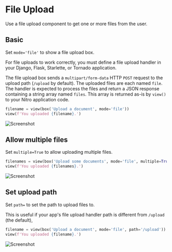 # File Upload

Use a file upload component to get one or more files from the user.

## Basic

Set `mode='file'` to show a file upload box.

For file uploads to work correctly, you must define a file upload handler in your
Django, Flask, Starlette, or Tornado application.

The file upload box sends a `multipart/form-data` HTTP `POST` request to the upload
path  (`/upload` by default). The uploaded files are each named `file`. The handler
is expected to process the files and return a JSON response containing a string
array named `files`. This array is returned as-is by `view()` to your Nitro
application code.


```py
filename = view(box('Upload a document', mode='file'))
view(f'You uploaded {filename}.')
```


![Screenshot](assets/screenshots/file_upload_basic.png)


## Allow multiple files

Set `multiple=True` to allow uploading multiple files.


```py
filenames = view(box('Upload some documents', mode='file', multiple=True))
view(f'You uploaded {filenames}.')
```


![Screenshot](assets/screenshots/file_upload_multiple.png)


## Set upload path

Set `path=` to set the path to upload files to.

This is useful if your app's file upload handler path is different from `/upload` (the default),


```py
filename = view(box('Upload a document', mode='file', path='/upload'))
view(f'You uploaded {filename}.')
```


![Screenshot](assets/screenshots/file_upload_path.png)
